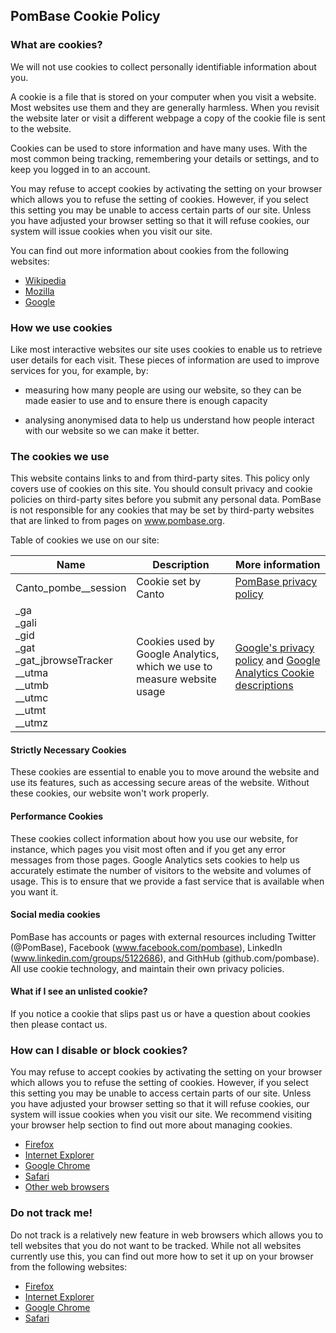 ## PomBase Cookie Policy

### What are cookies?

We will not use cookies to collect personally identifiable information
about you.
 
A cookie is a file that is stored on your computer when you visit a
website. Most websites use them and they are generally harmless. When
you revisit the website later or visit a different webpage a copy of
the cookie file is sent to the website.
 
Cookies can be used to store information and have many uses. With the
most common being tracking, remembering your details or settings, and
to keep you logged in to an account.

You may refuse to accept cookies by activating the setting on your
browser which allows you to refuse the setting of cookies. However, if
you select this setting you may be unable to access certain parts of
our site. Unless you have adjusted your browser setting so that it
will refuse cookies, our system will issue cookies when you visit our
site.

You can find out more information about cookies from the following websites:

- [Wikipedia](https://en.wikipedia.org/wiki/HTTP_cookie)
- [Mozilla](https://support.mozilla.org/en-US/kb/delete-cookies-remove-info-websites-stored)
- [Google](https://policies.google.com/technologies/cookies?hl=en&gl=uk)

### How we use cookies

Like most interactive websites our site uses cookies to enable us to
retrieve user details for each visit. These pieces of information are
used to improve services for you, for example, by:

- measuring how many people are using our website, so they can be made
  easier to use and to ensure there is enough capacity

- analysing anonymised data to help us understand how people interact
  with our website so we can make it better.

### The cookies we use

This website contains links to and from third-party sites. This policy only covers use of cookies on this site. You should consult privacy and cookie policies on third-party sites before you submit any personal data. PomBase is not responsible for any cookies that may be set by third-party websites that are linked to from pages on www.pombase.org.

Table of cookies we use on our site:

|Name|Description|More information|
|----|-----------|----------------|
|Canto_pombe__session|Cookie set by Canto|[PomBase privacy policy](about/privacy-policy)|
|_ga<br>_gali<br>_gid<br>_gat<br>_gat_jbrowseTracker<br>__utma<br>__utmb<br>__utmc<br>__utmt<br>__utmz|Cookies used by Google Analytics, which we use to measure website usage|[Google's privacy policy](http://www.google.com/policies/privacy/) and [Google Analytics Cookie descriptions](https://developers.google.com/analytics/devguides/collection/analyticsjs/cookie-usage)|

#### Strictly Necessary Cookies

These cookies are essential to enable you to move around the website
and use its features, such as accessing secure areas of the
website. Without these cookies, our website won't work properly.

#### Performance Cookies
These cookies collect information about how you use our website, for
instance, which pages you visit most often and if you get any error
messages from those pages. Google Analytics sets cookies to help us
accurately estimate the number of visitors to the website and volumes
of usage. This is to ensure that we provide a fast service that is
available when you want it.

#### Social media cookies
PomBase has accounts or pages with external resources including
Twitter (@PomBase), Facebook (www.facebook.com/pombase), LinkedIn
(www.linkedin.com/groups/5122686), and GithHub
(github.com/pombase). All use cookie technology, and maintain their
own privacy policies.

#### What if I see an unlisted cookie?
If you notice a cookie that slips past us or have a question about
cookies then please contact us.

### How can I disable or block cookies?

You may refuse to accept cookies by activating the setting on your
browser which allows you to refuse the setting of cookies. However, if
you select this setting you may be unable to access certain parts of
our site. Unless you have adjusted your browser setting so that it
will refuse cookies, our system will issue cookies when you visit our
site. We recommend visiting your browser help section to find out more
about managing cookies.

- [Firefox](http://support.mozilla.org/en-US/kb/Enabling%20and%20disabling%20cookies)
- [Internet Explorer](http://windows.microsoft.com/en-US/internet-explorer/help)
- [Google Chrome](https://support.google.com/chrome/bin/answer.py?hl=en&answer=95647&p=cpn_cookies)
- [Safari](https://support.apple.com/en-gb/guide/safari/manage-cookies-and-website-data-sfri11471/mac)
- [Other web browsers](http://www.aboutcookies.org/Default.aspx?page=2)

### Do not track me!

Do not track is a relatively new feature in web browsers which allows
you to tell websites that you do not want to be tracked. While not all
websites currently use this, you can find out more how to set it up on
your browser from the following websites:

- [Firefox](https://support.mozilla.org/en-US/kb/how-do-i-turn-do-not-track-feature)
- [Internet Explorer](http://windows.microsoft.com/en-US/internet-explorer/help)
- [Google Chrome](https://support.google.com/chrome/answer/114836?hl=en&ref_topic=7437824)
- [Safari](https://support.apple.com/en-gb/guide/safari/prevent-tracking-sfri40732/mac)
